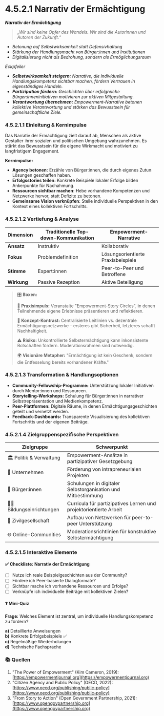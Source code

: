 # 4.5.2.1 Narrativ der Ermächtigung

_**Narrativ der Ermächtigung**_

> _„Wir sind keine Opfer des Wandels. Wir sind die Autorinnen und Autoren der Zukunft.“_

* _Betonung auf Selbstwirksamkeit statt Defensivhaltung_
* _Stärkung der Handlungsmacht von Bürger:innen und Institutionen_
* _Digitalisierung nicht als Bedrohung, sondern als Ermöglichungsraum_

_Eckpfeiler_

* _**Selbstwirksamkeit steigern:** Narrative, die individuelle Handlungskompetenz sichtbar machen, fördern Vertrauen in eigenständiges Handeln._
* _**Partizipation fördern:** Geschichten über erfolgreiche Bürger:inneninitiativen motivieren zur aktiven Mitgestaltung._
* _**Verantwortung übernehmen:** Empowerment-Narrative betonen kollektive Verantwortung und stärken das Bewusstsein für gemeinschaftliche Ziele._

### 4.5.2.1.1 Einleitung & Kernimpulse

Das Narrativ der Ermächtigung zielt darauf ab, Menschen als aktive Gestalter ihrer sozialen und politischen Umgebung wahrzunehmen. Es stärkt das Bewusstsein für die eigene Wirkmacht und motiviert zu langfristigem Engagement.

**Kernimpulse:**

* **Agency betonen:** Erzähle von Bürger:innen, die durch eigenes Zutun Lösungen geschaffen haben.
* **Erfolgsstories teilen:** Konkrete Beispiele lokaler Erfolge bilden Ankerpunkte für Nachahmung.
* **Ressourcen sichtbar machen:** Hebe vorhandene Kompetenzen und Netzwerke hervor, statt Defizite zu betonen.
* **Gemeinsame Vision verknüpfen:** Stelle individuelle Perspektiven in den Kontext eines kollektiven Fortschritts.

### 4.5.2.1.2 Vertiefung & Analyse

| Dimension   | Traditionelle Top-down-Kommunikation | Empowerment-Narrative              |
| ----------- | ------------------------------------ | ---------------------------------- |
| **Ansatz**  | Instruktiv                           | Kollaborativ                       |
| **Fokus**   | Problemdefinition                    | Lösungsorientierte Praxisbeispiele |
| **Stimme**  | Expert:innen                         | Peer-to-Peer und Betroffene        |
| **Wirkung** | Passive Rezeption                    | Aktive Beteiligung                 |

> 🎛️ **Boxen:**
>
> 📌 **Praxisimpuls:** Veranstalte "Empowerment-Story Circles", in denen Teilnehmende eigene Erlebnisse präsentieren und reflektieren.
>
> 🧠 **Konzept-Kontrast:** Centralisierte Leitlinien vs. dezentrale Ermächtigungsnetzwerke – ersteres gibt Sicherheit, letzteres schafft Nachhaltigkeit.
>
> ⚠️ **Risiko:** Unkontrollierte Selbstermächtigung kann inkonsistente Botschaften fördern. Moderationsrahmen sind notwendig.
>
> 🌍 **Visionäre Metapher:** "Ermächtigung ist kein Geschenk, sondern die Entfesselung bereits vorhandener Kräfte."

### 4.5.2.1.3 Transformation & Handlungsoptionen

* **Community-Fellowship-Programme:** Unterstützung lokaler Initiativen durch Mentor:innen und Ressourcen.
* **Storytelling-Workshops:** Schulung für Bürger:innen in narrativer Selbstrepräsentation und Medienkompetenz.
* **Peer-Plattformen:** Digitale Räume, in denen Ermächtigungsgeschichten geteilt und vernetzt werden.
* **Feedback-Dashboards:** Transparente Visualisierung des kollektiven Fortschritts und der eigenen Beiträge.

### 4.5.2.1.4 Zielgruppenspezifische Perspektiven

| Zielgruppe                  | Schwerpunkt                                                       |
| --------------------------- | ----------------------------------------------------------------- |
| 🏛️ Politik & Verwaltung    | Empowerment-Ansätze in partizipativer Gesetzgebung                |
| 🏢 Unternehmen              | Förderung von intrapreneurialen Projekten                         |
| 🧍 Bürger:innen             | Schulungen in digitaler Selbstorganisation und Mitbestimmung      |
| 👩‍🏫 Bildungseinrichtungen | Curricula für partizipatives Lernen und projektorientierte Arbeit |
| 🤝 Zivilgesellschaft        | Aufbau von Netzwerken für peer-to-peer Unterstützung              |
| 🌐 Online-Communities       | Moderationsrichtlinien für konstruktive Selbstermächtigung        |

### 4.5.2.1.5 Interaktive Elemente

#### ✅ Checkliste: Narrativ der Ermächtigung

* [ ] Nutze ich reale Beispielgeschichten aus der Community?
* [ ] Fördere ich Peer-basierte Dialogformate?
* [ ] Sichtbar mache ich vorhandene Ressourcen und Erfolge?
* [ ] Verknüpfe ich individuelle Beiträge mit kollektiven Zielen?

#### ❓ Mini-Quiz

**Frage:** Welches Element ist zentral, um individuelle Handlungskompetenz zu fördern?

**a)** Detaillierte Anweisungen\
**b)** Konkrete Erfolgsbeispiele ✅\
**c)** Regelmäßige Wiederholungen\
**d)** Technische Fachsprache

### 📚 Quellen

1. "The Power of Empowerment" (Kim Cameron, 2019): [https://empowermentjournal.org](https://empowermentjournal.org)
2. "Citizen Agency and Public Policy" (OECD, 2022): [https://www.oecd.org/publishing/public-policy](https://www.oecd.org/publishing/public-policy)
3. "From Story to Action" (Open Government Partnership, 2021): [https://www.opengovpartnership.org](https://www.opengovpartnership.org)
